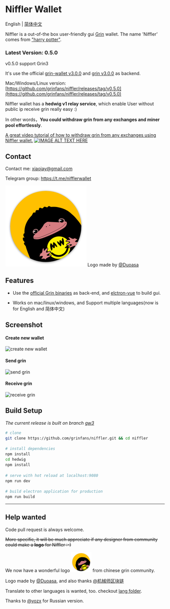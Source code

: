 # Niffler Wallet

English | [简体中文](./README.zh-CN.md)

Niffler is a out-of-the box user-friendly gui [Grin](https://github.com/mimblewimble/grin) wallet.
The name 'Niffler' comes from ["harry potter"](https://harrypotter.fandom.com/wiki/Niffler).

### Latest Version: 0.5.0

v0.5.0 support Grin3

It's use the official [grin-wallet v3.0.0](https://github.com/mimblewimble/grin/releases/tag/v3.0.0) and [grin v3.0.0](https://github.com/mimblewimble/grin/releases/tag/v3.0.0) as backend. 

Mac/Windows/Linux version:[https://github.com/grinfans/niffler/releases/tag/v0.5.0](https://github.com/grinfans/niffler/releases/tag/v0.5.0)

Niffler wallet has a **hedwig v1 relay service**, which enable User without public ip receive grin really easy :)

In other words，**You could withdraw grin from any exchanges and miner pool effortlessly**.

[A great video tutorial of how to withdraw grin from any exchanges using Niffler wallet.](https://www.youtube.com/watch?v=rufKWEv64o8)
[![IMAGE ALT TEXT HERE](https://img.youtube.com/vi/rufKWEv64o8/0.jpg)](https://www.youtube.com/watch?v=rufKWEv64o8)

## Contact

Contact me: xiaojay@gmail.com

Telegram group: https://t.me/nifflerwallet


<img src="/src/renderer/assets/logo.png" width="256"> Logo made by [@Duoasa](https://weibo.com/u/3197271025)

## Features

* Use the [official Grin binaries](https://github.com/mimblewimble/grin/releases) as back-end, and [elctron-vue](https://github.com/SimulatedGREG/electron-vue) to build gui.

* Works on mac/linux/windows, and Support multiple languages(now is for English and 简体中文)

## Screenshot

#### Create new wallet

![create new wallet](https://media.giphy.com/media/IeuEOtJvxCLqqiCCyr/giphy.gif)

#### Send grin


![send grin](https://media.giphy.com/media/LO2sAR3HmocCdbTwEh/giphy.gif)

#### Receive grin
![receive grin](https://media.giphy.com/media/iFbSw9rhh5fGVSzyZf/giphy.gif)


## Build Setup

*The current release is built on branch [gw3](https://github.com/grinfans/Niffler/tree/gw3)*

``` bash
# clone
git clone https://github.com/grinfans/niffler.git && cd niffler

# install dependencies
npm install
cd hedwig
npm install

# serve with hot reload at localhost:9080
npm run dev

# build electron application for production
npm run build
```

---

## Help wanted

Code pull request is always welcome.

~~More specific, it will be much appreciate if any designer from community could make a **logo** for Niffler :-)~~

We now have a wonderful logo <img src="/src/renderer/assets/logo.png" width="64"> from chinese grin community.

Logo made by [@Duoasa](https://weibo.com/u/3197271025), and also thanks [@机械师区块链](https://weibo.com/u/6318956004)

Translate to other languages is wanted, too. checkout [lang folder](https://github.com/grinfans/niffler/tree/master/src/lang).

Thanks to  [@yozx](https://github.com/yozx) for Russian version.
